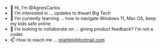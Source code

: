 - 👋 Hi, I’m @AgnesCarlos
- 👀 I’m interested in ... updates to thwart Big Tech
- 🌱 I’m currently learning ... how to navigate Windows 11, Mac OS, keep my kids safe online
- 💞️ I’m looking to collaborate on ... giving product feedback? I'm not a coder.
- 📫 How to reach me ... miehlmj@hotmail.com

<!---
AgnesCarlos/AgnesCarlos is a ✨ special ✨ repository because its `README.md` (this file) appears on your GitHub profile.
You can click the Preview link to take a look at your changes.
--->
